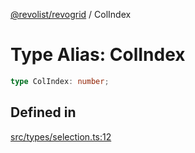 [@revolist/revogrid](README.md) / ColIndex

# Type Alias: ColIndex

```ts
type ColIndex: number;
```

## Defined in

[src/types/selection.ts:12](https://github.com/revolist/revogrid/blob/2ea7abe619348281bd56e0a8ea657ffef9c19154/src/types/selection.ts#L12)

